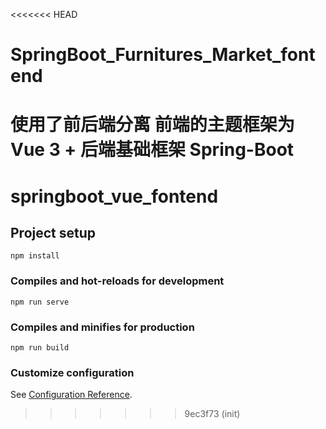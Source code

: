 <<<<<<< HEAD
# SpringBoot_Furnitures_Market_fontend
使用了前后端分离 前端的主题框架为 Vue 3 + 后端基础框架 Spring-Boot
=======
# springboot_vue_fontend

## Project setup
```
npm install
```

### Compiles and hot-reloads for development
```
npm run serve
```

### Compiles and minifies for production
```
npm run build
```

### Customize configuration
See [Configuration Reference](https://cli.vuejs.org/config/).
>>>>>>> 9ec3f73 (init)

